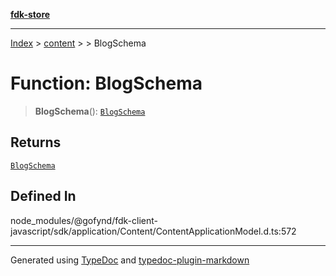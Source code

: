[**fdk-store**](../../../README.md)
***

[Index](../../../API.md) > [content](../../README.md) > [<internal>](../README.md) > BlogSchema

# Function: BlogSchema

> **BlogSchema**(): [`BlogSchema`](../type-aliases/type-alias.BlogSchema.md)

## Returns

[`BlogSchema`](../type-aliases/type-alias.BlogSchema.md)

## Defined In

node\_modules/@gofynd/fdk-client-javascript/sdk/application/Content/ContentApplicationModel.d.ts:572

***
Generated using [TypeDoc](https://typedoc.org/) and [typedoc-plugin-markdown](https://www.npmjs.com/package/typedoc-plugin-markdown)
